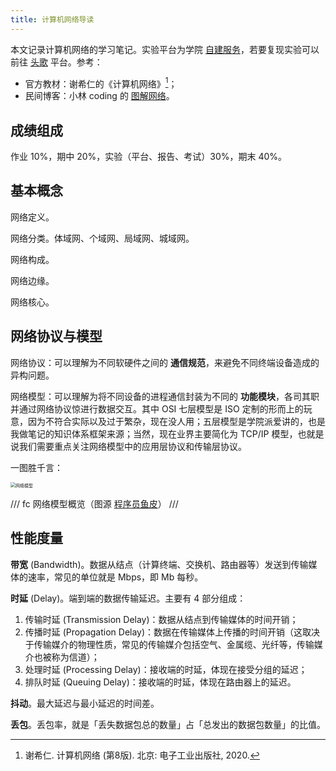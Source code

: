 ```yaml
---
title: 计算机网络导读
---
```


本文记录计算机网络的学习笔记。实验平台为学院 [自建服务](http://172.21.229.9/classrooms/cpnijula/announcement)，若要复现实验可以前往 [头歌](https://www.educoder.net/paths/zecl9i6m) 平台。参考：

- 官方教材：谢希仁的《计算机网络》[^book]；
- 民间博客：小林 coding 的 [图解网络](https://xiaolincoding.com/network/)。

[^book]: 谢希仁. 计算机网络 (第8版). 北京: 电子工业出版社, 2020.

## 成绩组成

作业 10%，期中 20%，实验（平台、报告、考试）30%，期末 40%。

<!-- 学习重点
    1. 了解计算机网络在经济生活中的应用范围及其重要性
    2. 了解网络的基本概念，**掌握典型交换方式及其优缺点**
    3. **掌握分层结构和网络协议**（核心内容）
    4. **掌握网络参考模型**（核心内容）
    5. **掌握计算机网络主要度量的含义**
    6. 了解网络安全与威胁
    7. 了解制定网络协议的标准化组织
    8. 了解国内外互联网发展史，以史为鉴 -->

## 基本概念

网络定义。

网络分类。体域网、个域网、局域网、城域网。

网络构成。

网络边缘。

网络核心。

## 网络协议与模型

网络协议：可以理解为不同软硬件之间的 **通信规范**，来避免不同终端设备造成的异构问题。

网络模型：可以理解为将不同设备的进程通信封装为不同的 **功能模块**，各司其职并通过网络协议惊进行数据交互。其中 OSI 七层模型是 ISO 定制的形而上的玩意，因为不符合实际以及过于繁杂，现在没人用；五层模型是学院派爱讲的，也是我做笔记的知识体系框架来源；当然，现在业界主要简化为 TCP/IP 模型，也就是说我们需要重点关注网络模型中的应用层协议和传输层协议。

一图胜千言：

<img src="https://cdn.dwj601.cn/images/20250228112919578.jpg" alt="网络模型" style="zoom:50%;" />

/// fc
网络模型概览（图源 [程序员鱼皮](https://mp.weixin.qq.com/s?__biz=MzI1NDczNTAwMA==&mid=2247571386&idx=3&sn=4c8e4bedb0db16e4f84e85378c1d51ff&chksm=e80c8b5dd2d937502e3c3793205b7540399368d039e51091036868e7425f09a7ac9229c7cdcc&scene=126&sessionid=1741312002#rd)）
///

## 性能度量

**带宽** (Bandwidth)。数据从结点（计算终端、交换机、路由器等）发送到传输媒体的速率，常见的单位就是 Mbps，即 Mb 每秒。

**时延** (Delay)。端到端的数据传输延迟。主要有 4 部分组成：

1. 传输时延 (Transmission Delay)：数据从结点到传输媒体的时间开销；
2. 传播时延 (Propagation Delay)：数据在传输媒体上传播的时间开销（这取决于传输媒介的物理性质，常见的传输媒介包括空气、金属缆、光纤等，传输媒介也被称为信道）；
3. 处理时延 (Processing Delay)：接收端的时延，体现在接受分组的延迟；
4. 排队时延 (Queuing Delay)：接收端的时延，体现在路由器上的延迟。

**抖动**。最大延迟与最小延迟的时间差。

**丢包**。丢包率，就是「丢失数据包总的数量」占「总发出的数据包数量」的比值。
